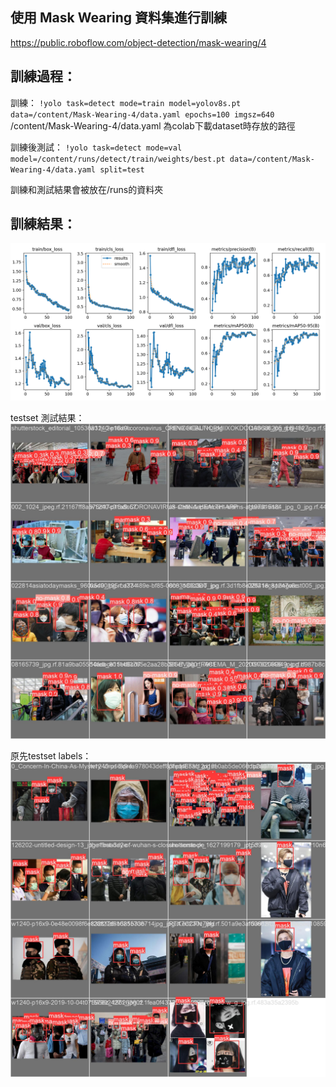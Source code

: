 ## 使用 Mask Wearing 資料集進行訓練
https://public.roboflow.com/object-detection/mask-wearing/4

## 訓練過程：
訓練：
`!yolo task=detect mode=train model=yolov8s.pt data=/content/Mask-Wearing-4/data.yaml epochs=100 imgsz=640`
/content/Mask-Wearing-4/data.yaml 為colab下載dataset時存放的路徑

訓練後測試：
`!yolo task=detect mode=val model=/content/runs/detect/train/weights/best.pt data=/content/Mask-Wearing-4/data.yaml split=test`

訓練和測試結果會被放在/runs的資料夾

## 訓練結果：
![alt text](runs\detect\train\results.png)

testset 測試結果：
![alt text](runs\detect\train\val_batch0_pred.jpg)

原先testset labels：
![alt text](runs\val\val_batch0_labels.jpg)